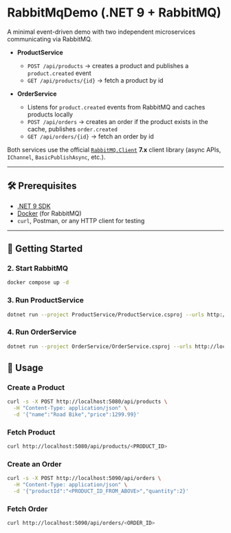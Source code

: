 # RabbitMqDemo (.NET 9 + RabbitMQ)

A minimal event-driven demo with two independent microservices communicating via RabbitMQ.

- **ProductService**

  - `POST /api/products` → creates a product and publishes a `product.created` event
  - `GET /api/products/{id}` → fetch a product by id

- **OrderService**
  - Listens for `product.created` events from RabbitMQ and caches products locally
  - `POST /api/orders` → creates an order if the product exists in the cache, publishes `order.created`
  - `GET /api/orders/{id}` → fetch an order by id

Both services use the official [`RabbitMQ.Client`](https://www.nuget.org/packages/RabbitMQ.Client) **7.x** client library (async APIs, `IChannel`, `BasicPublishAsync`, etc.).

---

## 🛠 Prerequisites

- [.NET 9 SDK](https://dotnet.microsoft.com/)
- [Docker](https://www.docker.com/) (for RabbitMQ)
- `curl`, Postman, or any HTTP client for testing

---

## 🚀 Getting Started

### 2. Start RabbitMQ

```bash
docker compose up -d
```

### 3. Run ProductService

```bash
dotnet run --project ProductService/ProductService.csproj --urls http://localhost:5080
```

### 4. Run OrderService

```bash
dotnet run --project OrderService/OrderService.csproj --urls http://localhost:5090
```

## 📡 Usage

### Create a Product

```bash
curl -s -X POST http://localhost:5080/api/products \
  -H "Content-Type: application/json" \
  -d '{"name":"Road Bike","price":1299.99}'
```

### Fetch Product

```bash
curl http://localhost:5080/api/products/<PRODUCT_ID>
```

### Create an Order

```bash
curl -s -X POST http://localhost:5090/api/orders \
  -H "Content-Type: application/json" \
  -d '{"productId":"<PRODUCT_ID_FROM_ABOVE>","quantity":2}'
```

### Fetch Order

```bash
curl http://localhost:5090/api/orders/<ORDER_ID>
```
